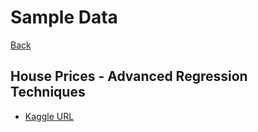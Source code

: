 # Sample Data
[Back](https://github.com/000paradox000/ucamp-ds-examples)

## House Prices - Advanced Regression Techniques

- [Kaggle URL](https://www.kaggle.com/competitions/house-prices-advanced-regression-techniques/data?select=train.csv)

